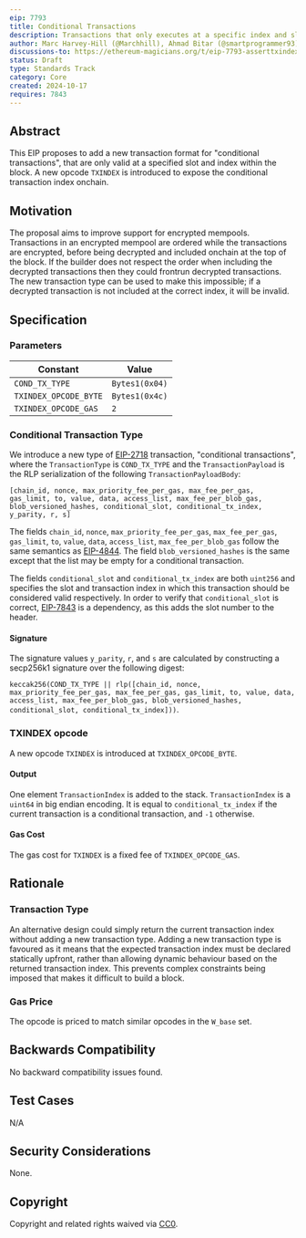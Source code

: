 ```yaml
---
eip: 7793
title: Conditional Transactions
description: Transactions that only executes at a specific index and slot
author: Marc Harvey-Hill (@Marchhill), Ahmad Bitar (@smartprogrammer93)
discussions-to: https://ethereum-magicians.org/t/eip-7793-asserttxindex-opcode/21513
status: Draft
type: Standards Track
category: Core
created: 2024-10-17
requires: 7843
---
```


## Abstract

This EIP proposes to add a new transaction format for "conditional transactions", that are only valid at a specified slot and index within the block. A new opcode `TXINDEX` is introduced to expose the conditional transaction index onchain.

## Motivation

The proposal aims to improve support for encrypted mempools. Transactions in an encrypted mempool are ordered while the transactions are encrypted, before being decrypted and included onchain at the top of the block. If the builder does not respect the order when including the decrypted transactions then they could frontrun decrypted transactions. The new transaction type can be used to make this impossible; if a decrypted transaction is not included at the correct index, it will be invalid.

## Specification

### Parameters

| Constant | Value |
| - | - |
| `COND_TX_TYPE` | `Bytes1(0x04)` |
| `TXINDEX_OPCODE_BYTE` | `Bytes1(0x4c)` |
| `TXINDEX_OPCODE_GAS` | `2` |

### Conditional Transaction Type

We introduce a new type of [EIP-2718](./eip-2718.md) transaction, "conditional transactions", where the `TransactionType` is `COND_TX_TYPE` and the `TransactionPayload` is the RLP serialization of the following `TransactionPayloadBody`:

```
[chain_id, nonce, max_priority_fee_per_gas, max_fee_per_gas, gas_limit, to, value, data, access_list, max_fee_per_blob_gas, blob_versioned_hashes, conditional_slot, conditional_tx_index, y_parity, r, s]
```

The fields `chain_id`, `nonce`, `max_priority_fee_per_gas`, `max_fee_per_gas`, `gas_limit`, `to`, `value`, `data`, `access_list`, `max_fee_per_blob_gas` follow the same semantics as [EIP-4844](./eip-4844.md). The field `blob_versioned_hashes` is the same except that the list may be empty for a conditional transaction.

The fields `conditional_slot` and `conditional_tx_index` are both `uint256` and specifies the slot and transaction index in which this transaction should be considered valid respectively. In order to verify that `conditional_slot` is correct, [EIP-7843](./eip-7843.md) is a dependency, as this adds the slot number to the header.

#### Signature

The signature values `y_parity`, `r`, and `s` are calculated by constructing a secp256k1 signature over the following digest:

`keccak256(COND_TX_TYPE || rlp([chain_id, nonce, max_priority_fee_per_gas, max_fee_per_gas, gas_limit, to, value, data, access_list, max_fee_per_blob_gas, blob_versioned_hashes, conditional_slot, conditional_tx_index]))`.

### TXINDEX opcode

A new opcode `TXINDEX` is introduced at `TXINDEX_OPCODE_BYTE`.

#### Output

One element `TransactionIndex` is added to the stack. `TransactionIndex` is a `uint64` in big endian encoding. It is equal to `conditional_tx_index` if the current transaction is a conditional transaction, and `-1` otherwise.

#### Gas Cost

The gas cost for `TXINDEX` is a fixed fee of `TXINDEX_OPCODE_GAS`.

## Rationale

### Transaction Type

An alternative design could simply return the current transaction index without adding a new transaction type. Adding a new transaction type is favoured as it means that the expected transaction index must be declared statically upfront, rather than allowing dynamic behaviour based on the returned transaction index. This prevents complex constraints being imposed that makes it difficult to build a block.

### Gas Price

The opcode is priced to match similar opcodes in the `W_base` set.

## Backwards Compatibility

No backward compatibility issues found.

## Test Cases

N/A

## Security Considerations

None.

## Copyright

Copyright and related rights waived via [CC0](../LICENSE.md).

